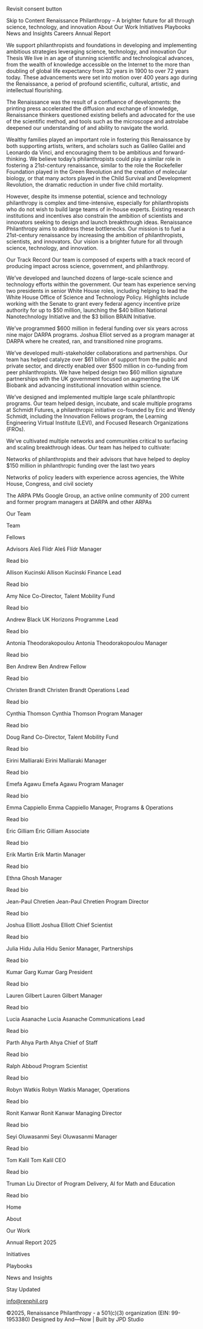 Revisit consent button








Skip to Content
Renaissance Philanthropy – A brighter future for all through science, technology, and innovation
About
Our Work
Initiatives
Playbooks
News and Insights
Careers
Annual Report

We support philanthropists and foundations in developing and implementing ambitious strategies leveraging science, technology, and innovation
Our Thesis
We live in an age of stunning scientific and technological advances, from the wealth of knowledge accessible on the Internet to the more than doubling of global life expectancy from 32 years in 1900 to over 72 years today. These advancements were set into motion over 400 years ago during the Renaissance, a period of profound scientific, cultural, artistic, and intellectual flourishing.

The Renaissance was the result of a confluence of developments: the printing press accelerated the diffusion and exchange of knowledge, Renaissance thinkers questioned existing beliefs and advocated for the use of the scientific method, and tools such as the microscope and astrolabe deepened our understanding of and ability to navigate the world.

Wealthy families played an important role in fostering this Renaissance by both supporting artists, writers, and scholars such as Galileo Galilei and Leonardo da Vinci, and encouraging them to be ambitious and forward-thinking. We believe today’s philanthropists could play a similar role in fostering a 21st-century renaissance, similar to the role the Rockefeller Foundation played in the Green Revolution and the creation of molecular biology, or that many actors played in the Child Survival and Development Revolution, the dramatic reduction in under five child mortality.

However, despite its immense potential, science and technology philanthropy is complex and time-intensive, especially for philanthropists who do not wish to build large teams of in-house experts. Existing research institutions and incentives also constrain the ambition of scientists and innovators seeking to design and launch breakthrough ideas. Renaissance Philanthropy aims to address these bottlenecks. Our mission is to fuel a 21st-century renaissance by increasing the ambition of philanthropists, scientists, and innovators. Our vision is a brighter future for all through science, technology, and innovation.

Our Track Record
Our team is composed of experts with a track record of producing impact across science, government, and philanthropy.

We’ve developed and launched dozens of large-scale science and technology efforts within the government.
Our team has experience serving two presidents in senior White House roles, including helping to lead the White House Office of Science and Technology Policy. Highlights include working with the Senate to grant every federal agency incentive prize authority for up to $50 million, launching the $40 billion National Nanotechnology Initiative and the $3 billion BRAIN Initiative.

We’ve programmed $600 million in federal funding over six years across nine major DARPA programs.
Joshua Elliot served as a program manager at DARPA where he created, ran, and transitioned nine programs.

We’ve developed multi-stakeholder collaborations and partnerships.
Our team has helped catalyze over $61 billion of support from the public and private sector, and directly enabled over $500 million in co-funding from peer philanthropists. We have helped design two $60 million signature partnerships with the UK government focused on augmenting the UK Biobank and advancing institutional innovation within science.

We’ve designed and implemented multiple large scale philanthropic programs.
Our team helped design, incubate, and scale multiple programs at Schmidt Futures, a philanthropic initiative co-founded by Eric and Wendy Schmidt, including the Innovation Fellows program, the Learning Engineering Virtual Institute (LEVI), and Focused Research Organizations (FROs).

We’ve cultivated multiple networks and communities critical to surfacing and scaling breakthrough ideas. Our team has helped to cultivate:

Networks of philanthropists and their advisors that have helped to deploy $150 million in philanthropic funding over the last two years

Networks of policy leaders with experience across agencies, the White House, Congress, and civil society

The ARPA PMs Google Group, an active online community of 200 current and former program managers at DARPA and other ARPAs

Our Team

Team

Fellows

Advisors
Aleš Flídr
Aleš Flídr
Manager

Read bio

Allison Kucinski
Allison Kucinski
Finance Lead

Read bio


Amy Nice
Co-Director, Talent Mobility Fund

Read bio


Andrew Black
UK Horizons Programme Lead

Read bio

Antonia Theodorakopoulou 
Antonia Theodorakopoulou
Manager

Read bio

Ben Andrew
Ben Andrew
Fellow

Read bio

Christen Brandt
Christen Brandt
Operations Lead

Read bio

Cynthia Thomson 
Cynthia Thomson
Program Manager

Read bio


Doug Rand
Co-Director, Talent Mobility Fund

Read bio

Eirini Malliaraki 
Eirini Malliaraki
Manager

Read bio

Emefa Agawu
Emefa Agawu
Program Manager

Read bio

Emma Cappiello
Emma Cappiello
Manager, Programs & Operations

Read bio

Eric Gilliam
Eric Gilliam
Associate

Read bio

Erik Martin
Erik Martin
Manager

Read bio


Ethna Ghosh
Manager

Read bio

Jean-Paul Chretien
Jean-Paul Chretien
Program Director

Read bio

Joshua Elliott
Joshua Elliott
Chief Scientist

Read bio

Julia Hidu
Julia Hidu
Senior Manager, Partnerships

Read bio

Kumar Garg
Kumar Garg
President

Read bio

Lauren Gilbert
Lauren Gilbert
Manager

Read bio

Lucia Asanache
Lucia Asanache
Communications Lead

Read bio

Parth Ahya
Parth Ahya
Chief of Staff

Read bio


Ralph Abboud
Program Scientist

Read bio

Robyn Watkis
Robyn Watkis
Manager, Operations

Read bio

Ronit Kanwar
Ronit Kanwar
Managing Director

Read bio

Seyi Oluwasanmi
Seyi Oluwasanmi
Manager

Read bio

Tom Kalil
Tom Kalil
CEO

Read bio


Truman Liu
Director of Program Delivery, AI for Math and Education

Read bio































Home

About

Our Work

Annual Report 2025

Initiatives

Playbooks

News and Insights

Stay Updated

info@renphil.org


©2025, Renaissance Philanthropy - a 501(c)(3) organization (EIN: 99-1953380)
Designed by And—Now | Built by JPD Studio